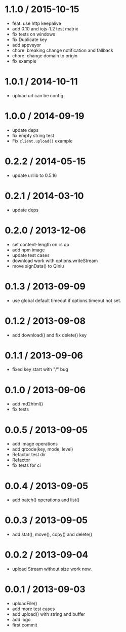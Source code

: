 
1.1.0 / 2015-10-15
==================

 * feat: use http keepalive
 * add 0.10 and iojs-1.2 test matrix
 * fix tests on windows
 * fix  Duplicate key
 * add appveyor
 * chore: breaking change notification and fallback
 * chore: change domain to origin
 * fix example

1.0.1 / 2014-10-11
==================

 * upload url can be config

1.0.0 / 2014-09-19
==================

 * update deps
 * fix empty string test
 * Fix `client.upload()` example

0.2.2 / 2014-05-15
==================

 * update urllib to 0.5.16

0.2.1 / 2014-03-10 
==================

  * update deps

0.2.0 / 2013-12-06 
==================

  * set content-length on rs op
  * add npm image
  * update test cases
  * download work with options.writeStream
  * move signData() to Qiniu

0.1.3 / 2013-09-09 
==================

  * use global default timeout if options.timeout not set.

0.1.2 / 2013-09-08 
==================

  * add download() and fix delete() key

0.1.1 / 2013-09-06 
==================

  * fixed key start with "/" bug

0.1.0 / 2013-09-06 
==================

  * add md2html()
  * fix tests

0.0.5 / 2013-09-05 
==================

  * add image operations
  * add qrcode(key, mode, level)
  * Refactor test dir
  * Refactor
  * fix tests for ci

0.0.4 / 2013-09-05 
==================

  * add batch() operations and list()

0.0.3 / 2013-09-05 
==================

  * add stat(), move(), copy() and delete()

0.0.2 / 2013-09-04 
==================

  * upload Stream without size work now.

0.0.1 / 2013-09-03 
==================

  * uploadFile()
  * add more test cases
  * add upload() with string and buffer
  * add logo
  * first commit
